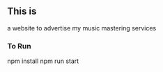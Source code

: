 ## This is
a website to advertise my music mastering services

### To Run
npm install
npm run start
